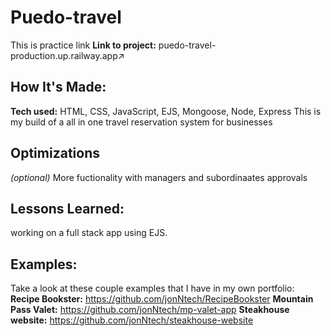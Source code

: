 # Puedo-travel

This is practice link
**Link to project:** puedo-travel-production.up.railway.app↗

## How It's Made:
**Tech used:** HTML, CSS, JavaScript, EJS, Mongoose, Node, Express
This is my build of a all in one travel reservation system for businesses 
## Optimizations
*(optional)*
More fuctionality with managers and subordinaates approvals
## Lessons Learned:
working on a full stack app using EJS.

## Examples:
Take a look at these couple examples that I have in my own portfolio:
**Recipe Bookster:** https://github.com/jonNtech/RecipeBookster
**Mountain Pass Valet:** https://github.com/jonNtech/mp-valet-app
**Steakhouse website:** https://github.com/jonNtech/steakhouse-website
